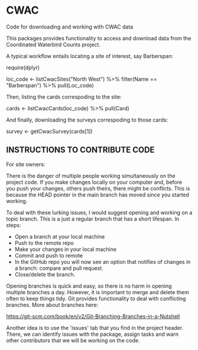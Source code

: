 # CWAC
Code for downloading and working with CWAC data

This packages provides functionality to access and download data from the Coordinated Waterbird Counts project.

A typical workflow entails locating a site of interest, say Barberspan:

require(dplyr)

loc_code <- listCwacSites("North West") %>% filter(Name == "Barberspan") %>% pull(Loc_code)

Then, listing the cards correspoding to the site:

cards <- listCwacCards(loc_code) %>% pull(Card)

And finally, downloading the surveys correspoding to those cards:

survey <- getCwacSurvey(cards[1])

## INSTRUCTIONS TO CONTRIBUTE CODE

For site owners:

There is the danger of multiple people working simultaneously on the project code. If you make changes locally on your computer and, before you push your changes, others push theirs, there might be conflicts. This is because the HEAD pointer in the main branch has moved since you started working. 

To deal with these lurking issues, I would suggest opening and working on a topic branch. This is a just a regular branch that has a short lifespan. In steps:

- Open a branch at your local machine
- Push to the remote repo
- Make your changes in your local machine
- Commit and push to remote
- In the GitHub repo you will now see an option that notifies of changes in a branch: compare and pull request.
- Close/delete the branch.

Opening branches is quick and easy, so there is no harm in opening multiple branches a day. However, it is important to merge and delete them often to keep things tidy. Git provides functionality to deal with conflicting branches. More about branches here:

https://git-scm.com/book/en/v2/Git-Branching-Branches-in-a-Nutshell

Another idea is to use the 'issues' tab that you find in the project header. There, we can identify issues with the package, assign tasks and warn other contributors that we will be working on the code.
